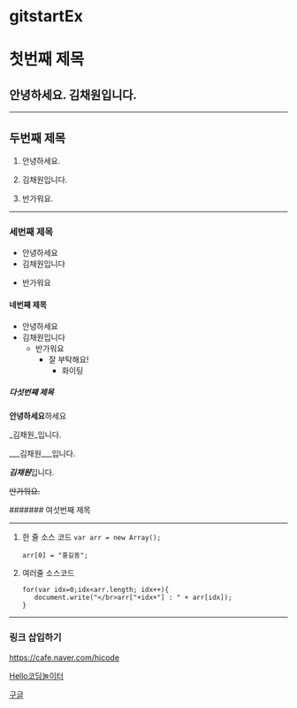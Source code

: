 # gitstartEx

# 첫번째 제목
안녕하세요.
김채원입니다.
---
***
## 두번째 제목
1. 안녕하세요.

2. 김채원입니다.

3. 반가워요.
***
### 세번째 제목
- 안녕하세요
- 김채원입니다
* 반가워요
#### 네번째 제목
+ 안녕하세요
+ 김채원입니다
  + 반가워요
    + 잘 부탁해요!
        + 화이팅
##### 다섯번째 제목
**안녕하세요**하세요

_김채원_입니다.

___김채원___입니다.

***김채원***입니다.

~~반가워요.~~
 
####### 여섯번째 제목

***
1. 한 줄 소스 코드
 `var arr = new Array();`
 
       arr[0] = "홍길동";

      
2. 여러줄 소스코드      
      ```
      for(var idx=0;idx<arr.length; idx++){
         document.write("</br>arr["+idx+"] : " + arr[idx]);
      }
      
  ---
### 링크 삽입하기
<https://cafe.naver.com/hicode>
      
[Hello코딩놀이터](https://cafe.naver.com/hicode)
      
[구글](https://google.com, "검색 사이트")
     



